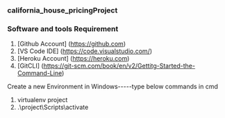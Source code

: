 ### california_house_pricingProject
### Software and tools Requirement

1. [Github Account] (https://github.com)
2. [VS Code IDE] (https://code.visualstudio.com/)
3. [Heroku Account] (https://heroku.com)
4. [GitCLI] (https://git-scm.com/book/en/v2/Gettitg-Started-the-Command-Line)


Create a new Environment in Windows-----type below commands in cmd

1. virtualenv project
2. .\project\Scripts\activate


